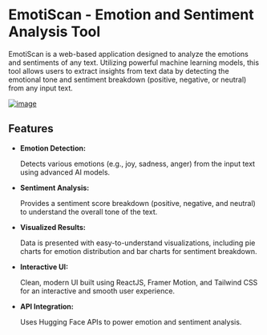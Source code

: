 <a id="readme-top"></a>

# EmotiScan - Emotion and Sentiment Analysis Tool

<p>EmotiScan is a web-based application designed to analyze the emotions and sentiments of any text. Utilizing powerful machine learning models, this tool allows users to extract insights from text data by detecting the emotional tone and sentiment breakdown (positive, negative, or neutral) from any input text.</p>

[![image](https://github.com/user-attachments/assets/6e0cc852-3027-42dc-904d-1f23649c401b)
](https://emotiscan.netlify.app/)

## Features
<ul>
  <li>
    <strong>Emotion Detection: </strong> <p>Detects various emotions (e.g., joy, sadness, anger) from the input text using advanced AI models.</p>
  </li>
  <li>
    <strong>Sentiment Analysis: </strong> <p>Provides a sentiment score breakdown (positive, negative, and neutral) to understand the overall tone of the text.</p>
  </li>
  <li>
    <strong>Visualized Results: </strong> <p>Data is presented with easy-to-understand visualizations, including pie charts for emotion distribution and bar charts for sentiment breakdown.</p>
  </li>
  <li>
    <strong>Interactive UI:  </strong> <p>Clean, modern UI built using ReactJS, Framer Motion, and Tailwind CSS for an interactive and smooth user experience.</p>
  </li>
  <li>
    <strong>API Integration:  </strong> <p>Uses Hugging Face APIs to power emotion and sentiment analysis.</p>
  </li>
</ul>
